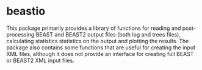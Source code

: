 # beastio

This package primarily provides a library of functions for reading
    and post-processing BEAST and BEAST2 output files (both log and trees 
    files), calculating statistics statistics on the output and plotting the 
    results. The package also contains some functions that are useful for 
    creating the input XML files, although it does not provide an interface
    for creating full BEAST or BEAST2 XML input files.
